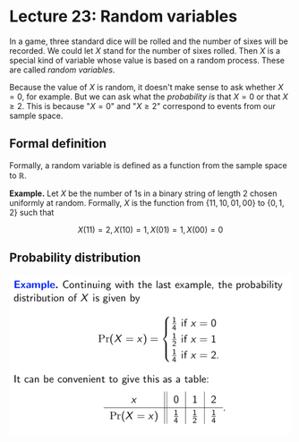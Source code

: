 # Lecture 23: Random variables

In a game, three standard dice will be rolled and the number of sixes will be
recorded. We could let _X_ stand for the number of sixes rolled. Then _X_ is a
special kind of variable whose value is based on a random process. These are
called _random variables_.

Because the value of _X_ is random, it doesn't make sense to ask whether $X =
0$, for example. But we can ask what the _probability is_ that $X=0$ or that $X
\geq 2$. This is because "$X=0$" and "$X \geq 2$" correspond to events from our
sample space.

## Formal definition

Formally, a random variable is defined as a function from the sample space to
$\mathbb{R}$.

**Example.** Let $X$ be the number of 1s in a binary string of length 2 chosen
uniformly at random. Formally, _X_ is the function from $\{11,10,01,00\}$ to
$\{0,1,2\}$ such that

$$X(11) = 2, X(10) = 1, X(01) = 1, X(00) = 0$$

## Probability distribution

![](images/L23-P4.png)
